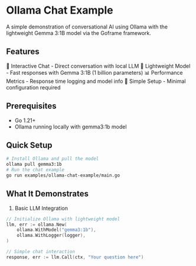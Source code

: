 # Ollama Chat Example

A simple demonstration of conversational AI using Ollama with the lightweight Gemma 3:1B model via the Goframe framework.

## Features

💬 Interactive Chat - Direct conversation with local LLM
🚀 Lightweight Model - Fast responses with Gemma 3:1B (1 billion parameters)
📊 Performance Metrics - Response time logging and model info
🔧 Simple Setup - Minimal configuration required

## Prerequisites

* Go 1.21+
* Ollama running locally with gemma3:1b model

## Quick Setup
```bash
# Install Ollama and pull the model
ollama pull gemma3:1b
# Run the chat example
go run examples/ollama-chat-example/main.go
```

## What It Demonstrates

1. Basic LLM Integration
```go
// Initialize Ollama with lightweight model
llm, err := ollama.New(
    ollama.WithModel("gemma3:1b"),
    ollama.WithLogger(logger),
)

// Simple chat interaction
response, err := llm.Call(ctx, "Your question here")
```
